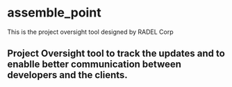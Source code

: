# assemble_point
This is the project oversight tool designed by RADEL Corp

## Project Oversight tool to track the updates and to enablle better communication between developers and the clients.

